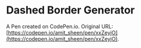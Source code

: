 # Dashed Border Generator

A Pen created on CodePen.io. Original URL: [https://codepen.io/amit_sheen/pen/xxZeyjO](https://codepen.io/amit_sheen/pen/xxZeyjO).


